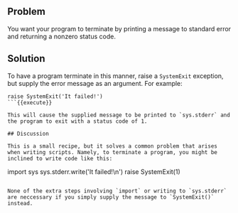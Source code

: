 ## Problem

You want your program to terminate by printing a message to standard error and returning a nonzero status code.

## Solution

To have a program terminate in this manner, raise a `SystemExit` exception, but supply the error message as an argument. For example:

```
raise SystemExit('It failed!')
```{{execute}}

This will cause the supplied message to be printed to `sys.stderr` and the program to exit with a status code of 1.

## Discussion

This is a small recipe, but it solves a common problem that arises when writing scripts. Namely, to terminate a program, you might be inclined to write code like this:

```
import sys
sys.stderr.write('It failed!\n')
raise SystemExit(1)
```{{execute}}

None of the extra steps involving `import` or writing to `sys.stderr` are neccessary if you simply supply the message to `SystemExit()` instead.